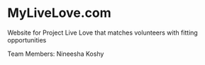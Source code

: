# MyLiveLove.com
Website for Project Live Love that matches volunteers with fitting opportunities

Team Members:
Nineesha Koshy
